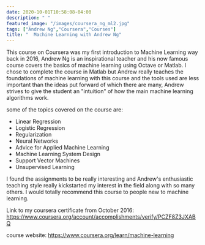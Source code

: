 ```yaml
---
date: 2020-10-01T10:58:08-04:00
description: " "
featured_image: "/images/coursera_ng_ml2.jpg"
tags: ["Andrew Ng","Coursera","Courses"]
title: "  Machine Learning with Andrew Ng"
---
```


This course on Coursera was my first introduction to Machine Learning way back in 2016, Andrew Ng is an inspirational teacher and his now famous course covers the basics of machine learning using Octave or Matlab. I chose to complete the course in Matlab but Andrew really teaches the foundations of machine learning with this course and the tools used are less important than the ideas put forward of which there are many, Andrew strives to give the student an "intuition" of how the main machine learning algorithms work.

some of the topics covered on the course are:

 * Linear Regression 
 * Logistic Regression
 * Regularization
 * Neural Networks
 * Advice for Applied Machine Learning
 * Machine Learning System Design
 * Support Vector Machines
 * Unsupervised Learning
 
I found the assignments to be really interesting and Andrew's enthusiastic teaching style really kickstarted my interest in the field along with so many others. I would totally recommend this course to people new to machine learning.

Link to my coursera certificate from October 2016: https://www.coursera.org/account/accomplishments/verify/PCZF8Z3JXABQ

course website: https://www.coursera.org/learn/machine-learning

 


